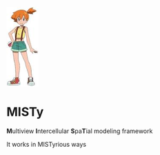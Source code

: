 ![MISTY Logo](/download.jpg)
#   MISTy 

**M**ultiview **I**ntercellular **S**pa**T**ial modeling framework

It works in MISTyrious ways
